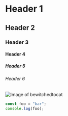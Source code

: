 # Header 1
## Header 2
### Header 3
#### Header 4
##### Header 5
###### Header 6

![Image of bewitchedtocat](https://octodex.github.com/images/bewitchedtocat.jpg)

```js
const foo = "bar";
console.log(foo);
```
